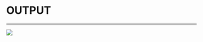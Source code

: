 <h1>OUTPUT</h1>
<hr/>
<img src="https://github.com/Yogaprasadmk/HTML-CSS-JAVASCRIPT-100-PROJECTS/assets/120255515/054f986d-5079-4d2a-b0a2-26ad0cdcc3e7"/>
